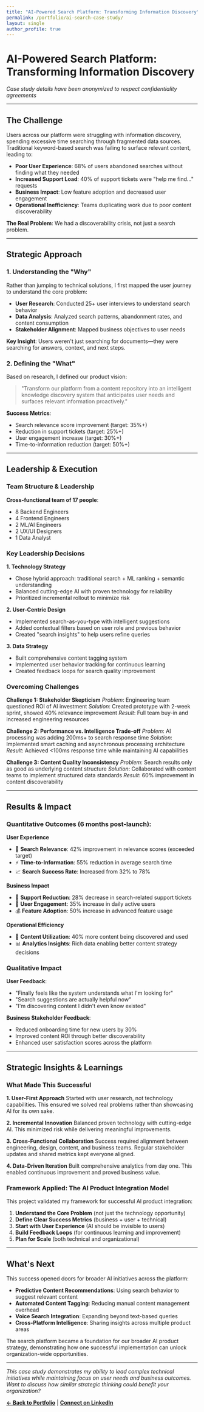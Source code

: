 ```yaml
---
title: "AI-Powered Search Platform: Transforming Information Discovery"
permalink: /portfolio/ai-search-case-study/
layout: single
author_profile: true
---
```


# AI-Powered Search Platform: Transforming Information Discovery

*Case study details have been anonymized to respect confidentiality agreements*

---

## The Challenge

Users across our platform were struggling with information discovery, spending excessive time searching through fragmented data sources. Traditional keyword-based search was failing to surface relevant content, leading to:

- **Poor User Experience**: 68% of users abandoned searches without finding what they needed
- **Increased Support Load**: 40% of support tickets were "help me find..." requests  
- **Business Impact**: Low feature adoption and decreased user engagement
- **Operational Inefficiency**: Teams duplicating work due to poor content discoverability

**The Real Problem**: We had a discoverability crisis, not just a search problem.

---

## Strategic Approach

### 1. Understanding the "Why"
Rather than jumping to technical solutions, I first mapped the user journey to understand the core problem:

- **User Research**: Conducted 25+ user interviews to understand search behavior
- **Data Analysis**: Analyzed search patterns, abandonment rates, and content consumption
- **Stakeholder Alignment**: Mapped business objectives to user needs

**Key Insight**: Users weren't just searching for documents—they were searching for answers, context, and next steps.

### 2. Defining the "What"
Based on research, I defined our product vision:

> "Transform our platform from a content repository into an intelligent knowledge discovery system that anticipates user needs and surfaces relevant information proactively."

**Success Metrics**:
- Search relevance score improvement (target: 35%+)
- Reduction in support tickets (target: 25%+)
- User engagement increase (target: 30%+)
- Time-to-information reduction (target: 50%+)

---

## Leadership & Execution

### Team Structure & Leadership
**Cross-functional team of 17 people**:
- 8 Backend Engineers
- 4 Frontend Engineers  
- 2 ML/AI Engineers
- 2 UX/UI Designers
- 1 Data Analyst

### Key Leadership Decisions

**1. Technology Strategy**
- Chose hybrid approach: traditional search + ML ranking + semantic understanding
- Balanced cutting-edge AI with proven technology for reliability
- Prioritized incremental rollout to minimize risk

**2. User-Centric Design**
- Implemented search-as-you-type with intelligent suggestions
- Added contextual filters based on user role and previous behavior
- Created "search insights" to help users refine queries

**3. Data Strategy**
- Built comprehensive content tagging system
- Implemented user behavior tracking for continuous learning
- Created feedback loops for search quality improvement

### Overcoming Challenges

**Challenge 1: Stakeholder Skepticism**
*Problem*: Engineering team questioned ROI of AI investment
*Solution*: Created prototype with 2-week sprint, showed 40% relevance improvement
*Result*: Full team buy-in and increased engineering resources

**Challenge 2: Performance vs. Intelligence Trade-off**
*Problem*: AI processing was adding 200ms+ to search response time
*Solution*: Implemented smart caching and asynchronous processing architecture
*Result*: Achieved <100ms response time while maintaining AI capabilities

**Challenge 3: Content Quality Inconsistency**
*Problem*: Search results only as good as underlying content structure
*Solution*: Collaborated with content teams to implement structured data standards
*Result*: 60% improvement in content discoverability

---

## Results & Impact

### Quantitative Outcomes (6 months post-launch):

**User Experience**
- 🎯 **Search Relevance**: 42% improvement in relevance scores (exceeded target)
- ⚡ **Time-to-Information**: 55% reduction in average search time
- 📈 **Search Success Rate**: Increased from 32% to 78%

**Business Impact**
- 🎫 **Support Reduction**: 28% decrease in search-related support tickets
- 👥 **User Engagement**: 35% increase in daily active users
- 💰 **Feature Adoption**: 50% increase in advanced feature usage

**Operational Efficiency**
- 🔄 **Content Utilization**: 40% more content being discovered and used
- 📊 **Analytics Insights**: Rich data enabling better content strategy decisions

### Qualitative Impact

**User Feedback**:
- "Finally feels like the system understands what I'm looking for"
- "Search suggestions are actually helpful now"
- "I'm discovering content I didn't even know existed"

**Business Stakeholder Feedback**:
- Reduced onboarding time for new users by 30%
- Improved content ROI through better discoverability
- Enhanced user satisfaction scores across the platform

---

## Strategic Insights & Learnings

### What Made This Successful

**1. User-First Approach**
Started with user research, not technology capabilities. This ensured we solved real problems rather than showcasing AI for its own sake.

**2. Incremental Innovation**
Balanced proven technology with cutting-edge AI. This minimized risk while delivering meaningful improvements.

**3. Cross-Functional Collaboration**
Success required alignment between engineering, design, content, and business teams. Regular stakeholder updates and shared metrics kept everyone aligned.

**4. Data-Driven Iteration**
Built comprehensive analytics from day one. This enabled continuous improvement and proved business value.

### Framework Applied: The AI Product Integration Model

This project validated my framework for successful AI product integration:

1. **Understand the Core Problem** (not just the technology opportunity)
2. **Define Clear Success Metrics** (business + user + technical)
3. **Start with User Experience** (AI should be invisible to users)
4. **Build Feedback Loops** (for continuous learning and improvement)
5. **Plan for Scale** (both technical and organizational)

---

## What's Next

This success opened doors for broader AI initiatives across the platform:

- **Predictive Content Recommendations**: Using search behavior to suggest relevant content
- **Automated Content Tagging**: Reducing manual content management overhead  
- **Voice Search Integration**: Expanding beyond text-based queries
- **Cross-Platform Intelligence**: Sharing insights across multiple product areas

The search platform became a foundation for our broader AI product strategy, demonstrating how one successful implementation can unlock organization-wide opportunities.

---

*This case study demonstrates my ability to lead complex technical initiatives while maintaining focus on user needs and business outcomes. Want to discuss how similar strategic thinking could benefit your organization?*

**[← Back to Portfolio](/portfolio/)** | **[Connect on LinkedIn](https://linkedin.com/in/yourprofile)**
